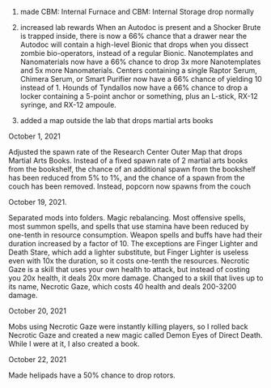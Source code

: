 1. made CBM: Internal Furnace and CBM: Internal Storage drop normally

2. increased lab rewards
When an Autodoc is present and a Shocker Brute is trapped inside, there is now a 66% chance that a drawer near the Autodoc will contain a high-level Bionic that drops when you dissect zombie bio-operators, instead of a regular Bionic.
Nanotemplates and Nanomaterials now have a 66% chance to drop 3x more Nanotemplates and 5x more Nanomaterials.
Centers containing a single Raptor Serum, Chimera Serum, or Smart Purifier now have a 66% chance of yielding 10 instead of 1. 
Hounds of Tyndallos now have a 66% chance to drop a locker containing a 5-point anchor or something, plus an L-stick, RX-12 syringe, and RX-12 ampoule.

3. added a map outside the lab that drops martial arts books



October 1, 2021

Adjusted the spawn rate of the Research Center Outer Map that drops Martial Arts Books.
Instead of a fixed spawn rate of 2 martial arts books from the bookshelf, the chance of an additional spawn from the bookshelf has been reduced from 5% to 1%, and the chance of a spawn from the couch has been removed.
Instead, popcorn now spawns from the couch

October 19, 2021.

Separated mods into folders. Magic rebalancing.
Most offensive spells, most summon spells, and spells that use stamina have been reduced by one-tenth in resource consumption.
Weapon spells and buffs have had their duration increased by a factor of 10.
The exceptions are Finger Lighter and Death Stare, which add a lighter substitute, but Finger Lighter is useless even with 10x the duration, so it costs one-tenth the resources.
Necrotic Gaze is a skill that uses your own health to attack, but instead of costing you 20x health, it deals 20x more damage.
Changed to a skill that lives up to its name, Necrotic Gaze, which costs 40 health and deals 200-3200 damage.

October 20, 2021

Mobs using Necrotic Gaze were instantly killing players, so I rolled back Necrotic Gaze and created a new magic called Demon Eyes of Direct Death. While I were at it, I also created a book.

October 22, 2021

Made helipads have a 50% chance to drop rotors.